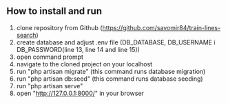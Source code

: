## How to install and run

1. clone repository from Github (https://github.com/savomir84/train-lines-search)
2. create database and adjust .env file (DB_DATABASE, DB_USERNAME i DB_PASSWORD(line 13, line 14 and line 15))
3. open command prompt
4. navigate to the cloned project on your localhost
5. run "php artisan migrate" (this command runs database migration)
6. run "php artisan db:seed" (this command runs database seeding)
7. run "php artisan serve"
8. open "http://127.0.0.1:8000/" in your browser